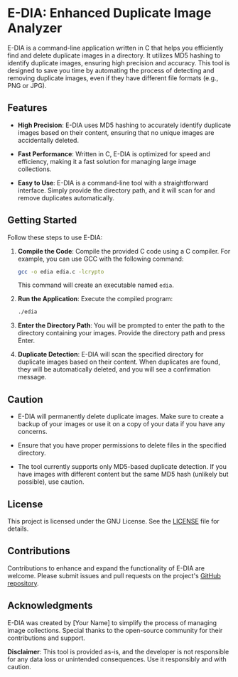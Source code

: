 # E-DIA: Enhanced Duplicate Image Analyzer

E-DIA is a command-line application written in C that helps you efficiently find and delete duplicate images in a directory. It utilizes MD5 hashing to identify duplicate images, ensuring high precision and accuracy. This tool is designed to save you time by automating the process of detecting and removing duplicate images, even if they have different file formats (e.g., PNG or JPG).

## Features

- **High Precision**: E-DIA uses MD5 hashing to accurately identify duplicate images based on their content, ensuring that no unique images are accidentally deleted.

- **Fast Performance**: Written in C, E-DIA is optimized for speed and efficiency, making it a fast solution for managing large image collections.

- **Easy to Use**: E-DIA is a command-line tool with a straightforward interface. Simply provide the directory path, and it will scan for and remove duplicates automatically.

## Getting Started

Follow these steps to use E-DIA:

1. **Compile the Code**: Compile the provided C code using a C compiler. For example, you can use GCC with the following command:

   ```bash
   gcc -o edia edia.c -lcrypto
   ```

   This command will create an executable named `edia`.

2. **Run the Application**: Execute the compiled program:

   ```bash
   ./edia
   ```

3. **Enter the Directory Path**: You will be prompted to enter the path to the directory containing your images. Provide the directory path and press Enter.

4. **Duplicate Detection**: E-DIA will scan the specified directory for duplicate images based on their content. When duplicates are found, they will be automatically deleted, and you will see a confirmation message.

## Caution

- E-DIA will permanently delete duplicate images. Make sure to create a backup of your images or use it on a copy of your data if you have any concerns.

- Ensure that you have proper permissions to delete files in the specified directory.

- The tool currently supports only MD5-based duplicate detection. If you have images with different content but the same MD5 hash (unlikely but possible), use caution.

## License

This project is licensed under the GNU License. See the [LICENSE](./LICENSE) file for details.

## Contributions

Contributions to enhance and expand the functionality of E-DIA are welcome. Please submit issues and pull requests on the project's [GitHub repository](https://github.com/yourusername/edia).

## Acknowledgments

E-DIA was created by [Your Name] to simplify the process of managing image collections. Special thanks to the open-source community for their contributions and support.

**Disclaimer**: This tool is provided as-is, and the developer is not responsible for any data loss or unintended consequences. Use it responsibly and with caution.
